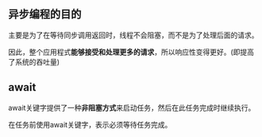 ## 异步编程的目的

主要是为了在等待同步调用返回时，线程不会阻塞，而不是为了处理后面的请求。

因此，整个应用程式**能够接受和处理更多的请求**，所以响应性变得更好。(即提高了系统的吞吐量)

## await

await关键字提供了一种**非阻塞方式**来启动任务，然后在此任务完成时继续执行。

在任务前使用await关键字，表示必须等待任务完成。
